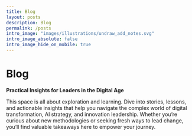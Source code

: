 ```yaml
---
title: Blog
layout: posts
description: Blog
permalink: /posts
intro_image: "images/illustrations/undraw_add_notes.svg"
intro_image_absolute: false
intro_image_hide_on_mobile: true
---
```


# Blog

**Practical Insights for Leaders in the Digital Age**

This space is all about exploration and learning. Dive into stories, lessons, and actionable insights that help you navigate the complex world of digital transformation, AI strategy, and innovation leadership. Whether you’re curious about new methodologies or seeking fresh ways to lead change, you’ll find valuable takeaways here to empower your journey.
